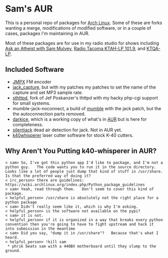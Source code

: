 # Sam's AUR

This is a personal repo of packages for [Arch Linux](http://archlinux.org).  Some
of these are forks wanting a merge, modifications of modified software, or in a
couple of cases, packages I'm maintaining in AUR.

Most of these packages are for use in my radio studio for shows including
[Ask an Atheist with Sam Mulvey](https://atheist.radio), [Radio Tacoma KTAH-LP 101.9](http://radiotacoma.org), and [KTQA-LP](http://ktqa.org).


## Included Software

  * [JMPX](http://jontio.zapto.org/hda1/paradise/jmpxencoder/jmpx.html) FM encoder
  * [jack_capture](https://github.com/refutationalist/jack_capture), but with my patches my patches to set the name of the capture and set MP3 sample rate.
  * [sthttpd](https://github.com/refutationalist/sthttpd), fork of Jef Poskanzer's thttpd with my hacky php-cgi support for small systems.
  * mumble-jack-noconnect, a build of [mumble](https://wiki.mumble.info/wiki/Main_Page) with the jack patch, but the the autoconnection parts removed.
  * [darkice](http://www.darkice.org/), which is a working copy of what's in [AUR](https://aur.archlinux.org/packages/darkice/) but is here for completeness.
  * [silentjack](https://www.aelius.com/njh/silentjack/) dead air detection for jack.  Not in AUR yet.
  * [k40whisperer](http://home.scorchworks.com/K40whisperer/k40whisperer.html) laser cutter software for stock K-40 cutters.


## Why Aren't You Putting k40-whisperer in AUR?

    < sam> So, I've got this python app I'd like to package, and I'm not a python guy.   The code wants you to run it in the source directory.  Looks like a lot of people just dump that kind of stuff in /usr/share.   Is that the preferred way of doing it?
    < irc_person> there are guidelines: https://wiki.archlinux.org/index.php/Python_package_guidelines
    < sam> Yeah, read through them.   Don't seem to cover this kind of package.
    < helpful_person> /usr/share is absolutely not the right place for a python package
    < sam> Didn't really seem like it, which is why I'm asking.
    < helpful_person> is the software not available on the pypi?
    < sam> it is not.
    < helpful_person> if it is organized in a way that breaks every python convention then you're going to have to fight upstream and hack it into submission in the meantime
    < sam> Did you say, "dump it in /usr/share"?   Because that's what I heard.
    < helpful_person> !kill sam 
     * phrik beats sam with a 440BX motherboard until they slump to the ground.



